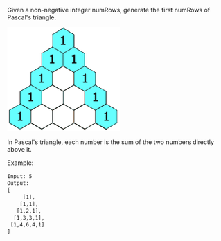 Given a non-negative integer numRows, generate the first numRows of Pascal's triangle.

![](https://raw.githubusercontent.com/zerosrat/img-hosting/master/116.gif)

In Pascal's triangle, each number is the sum of the two numbers directly above it.

Example:
```
Input: 5
Output:
[
     [1],
    [1,1],
   [1,2,1],
  [1,3,3,1],
 [1,4,6,4,1]
]
```